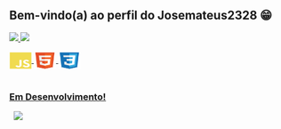 ## Bem-vindo(a) ao perfil do Josemateus2328 😁

 <div>
   <a href="https://github.com/JoseMateus2328">
   <img height="180em" src="https://github-readme-stats.vercel.app/api?username=JoseMateus2328&show_icons=true&theme=tokyonight&include_all_commits=true&count_private=true"/>
   <img height="180em" src="https://github-readme-stats.vercel.app/api/top-langs/?username=JoseMateus2328&layout=compact&langs_count=6&theme=tokyonight"/>
</div>
    
<div style="display: inline_block"><br>
  <img align="center" alt="Js" height="30" width="40" src="https://raw.githubusercontent.com/devicons/devicon/master/icons/javascript/javascript-plain.svg">
  <img align="center" alt="HTML" height="30" width="40" src="https://raw.githubusercontent.com/devicons/devicon/master/icons/html5/html5-original.svg">
  <img align="center" alt="CSS" height="30" width="40" src="https://raw.githubusercontent.com/devicons/devicon/master/icons/css3/css3-original.svg">
</div>
 
<br>
 
### Em Desenvolvimento!
 
<div> 
  
  <a href="" target="_blank"><img src="" target="_blank"></a>
 <a href="" target="_blank"><img src="" target="_blank"></a> 
  <a href = "josemateus51@hotmail.com"><img src="https://img.shields.io/badge/-Hotmail-%23333?style=for-the-badge&logo=gmail&logoColor=white" target="_blank"></a>
  
